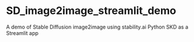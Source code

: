 # SD_image2image_streamlit_demo
A demo of Stable Diffusion image2image using stability.ai Python SKD as a Streamlit app
